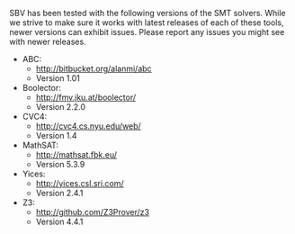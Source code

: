 SBV has been tested with the following versions of the SMT solvers. While we strive to make sure
it works with latest releases of each of these tools, newer versions can exhibit issues. Please
report any issues you might see with newer releases.

  * ABC:
      * http://bitbucket.org/alanmi/abc
      * Version 1.01
  * Boolector:
      * http://fmv.jku.at/boolector/
      * Version 2.2.0
  * CVC4:
      * http://cvc4.cs.nyu.edu/web/
      * Version 1.4
  * MathSAT:
      * http://mathsat.fbk.eu/
      * Version 5.3.9
  * Yices:
      * http://yices.csl.sri.com/
      * Version 2.4.1
  * Z3:
      * http://github.com/Z3Prover/z3
      * Version 4.4.1

